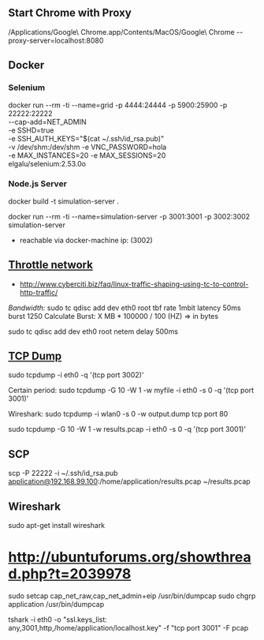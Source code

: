 ## Start Chrome with Proxy

/Applications/Google\ Chrome.app/Contents/MacOS/Google\ Chrome --proxy-server=localhost:8080

## Docker 

### Selenium

docker run --rm -ti --name=grid -p 4444:24444 -p 5900:25900 -p 22222:22222 \
        --cap-add=NET_ADMIN \
        -e SSHD=true \
        -e SSH_AUTH_KEYS="$(cat ~/.ssh/id_rsa.pub)" \
        -v /dev/shm:/dev/shm -e VNC_PASSWORD=hola \
        -e MAX_INSTANCES=20 -e MAX_SESSIONS=20 \
        elgalu/selenium:2.53.0o
        
### Node.js Server 

docker build -t simulation-server .

docker run --rm -ti --name=simulation-server -p 3001:3001 -p 3002:3002 \
        simulation-server 

- reachable via docker-machine ip:<port> (3002) 


## [Throttle network](http://mark.koli.ch/slowdown-throttle-bandwidth-linux-network-interface)

- http://www.cyberciti.biz/faq/linux-traffic-shaping-using-tc-to-control-http-traffic/

 _Bandwidth:_ sudo tc qdisc add dev eth0 root tbf rate 1mbit latency 50ms burst 1250
Calculate Burst: X MB * 100000 / 100 (HZ) => in bytes

sudo tc qdisc add dev eth0 root netem delay 500ms

## [TCP Dump](https://wiki.ubuntuusers.de/tcpdump/)

sudo tcpdump -i eth0 -q '(tcp port 3002)'

Certain period: sudo tcpdump -G 10 -W 1 -w myfile -i eth0 -s 0 -q '(tcp port 3001)'  

Wireshark: sudo tcpdump -i wlan0 -s 0 -w output.dump tcp port 80 

sudo tcpdump -G 10 -W 1 -w results.pcap -i eth0 -s 0 -q '(tcp port 3001)'  

## SCP

scp -P 22222 -i ~/.ssh/id_rsa.pub application@192.168.99.100:/home/application/results.pcap ~/results.pcap
  


## Wireshark


sudo apt-get install wireshark

# http://ubuntuforums.org/showthread.php?t=2039978

sudo setcap cap_net_raw,cap_net_admin+eip /usr/bin/dumpcap
sudo chgrp application /usr/bin/dumpcap  

tshark -i eth0 -o "ssl.keys_list: any,3001,http,/home/application/localhost.key" -f "tcp port 3001" -F pcap






